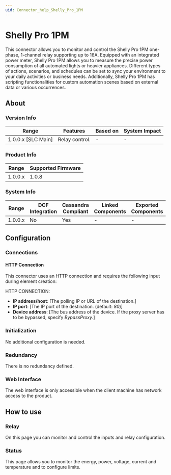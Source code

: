 ```yaml
---
uid: Connector_help_Shelly_Pro_1PM
---
```


# Shelly Pro 1PM

This connector allows you to monitor and control the Shelly Pro 1PM one-phase, 1-channel relay supporting up to 16A.
Equipped with an integrated power meter, Shelly Pro 1PM allows you to measure the precise power consumption of all automated lights or heavier appliances. Different types of actions, scenarios, and schedules can be set to sync your environment to your daily activities or business needs. Additionally, Shelly Pro 1PM has scripting functionalities for custom automation scenes based on external data or various occurrences.

## About

### Version Info

| Range                | Features             | Based on     | System Impact     |
|----------------------|----------------------|--------------|-------------------|
| 1.0.0.x [SLC Main]   | Relay control.       | -            | -                 |

### Product Info

| Range     | Supported Firmware     |
|-----------|------------------------|
| 1.0.0.x   | 1.0.8                  |

### System Info

| Range     | DCF Integration     | Cassandra Compliant     | Linked Components     | Exported Components     |
|-----------|---------------------|-------------------------|-----------------------|-------------------------|
| 1.0.0.x   | No                  | Yes                     | -                     | -                       |

## Configuration

### Connections

#### HTTP Connection

This connector uses an HTTP connection and requires the following input during element creation:

HTTP CONNECTION:

  - **IP address/host**: [The polling IP or URL of the destination.]
  - **IP port**: [The IP port of the destination. (default: *80*)]
  - **Device address**: [The bus address of the device. If the proxy server has to be bypassed, specify *BypassProxy*.]

### Initialization

No additional configuration is needed.

### Redundancy

There is no redundancy defined.

### Web Interface

The web interface is only accessible when the client machine has network access to the product.

## How to use

### Relay

On this page you can monitor and control the inputs and relay configuration.

### Status

This page allows you to monitor the energy, power, voltage, current and temperature and to configure limits.